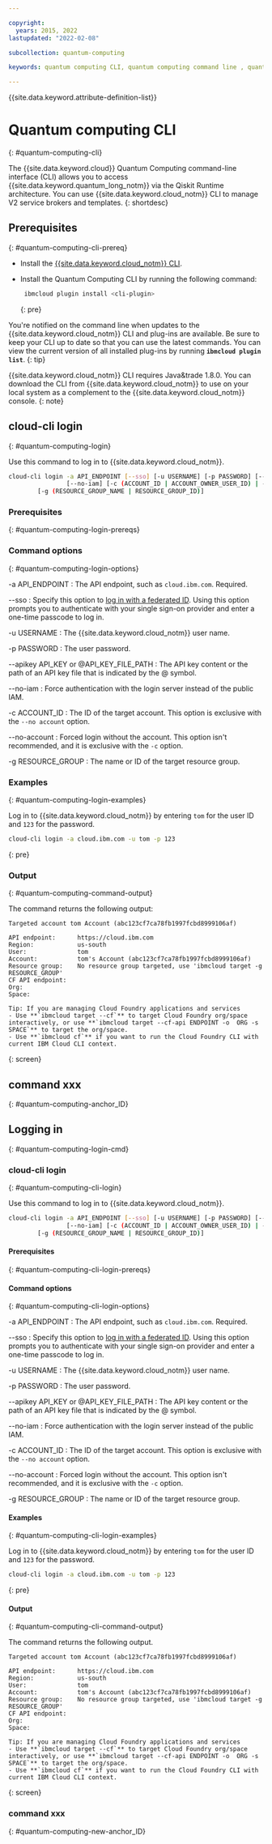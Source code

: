 ```yaml
---

copyright:
  years: 2015, 2022
lastupdated: "2022-02-08"

subcollection: quantum-computing

keywords: quantum computing CLI, quantum computing command line , quantum computing terminal, quantum computing shell, quantum, Qiskit, runtime, near time compute

---
```


{{site.data.keyword.attribute-definition-list}}





# Quantum computing CLI
{: #quantum-computing-cli}



The {{site.data.keyword.cloud}} Quantum Computing command-line interface (CLI) allows you to access {{site.data.keyword.quantum_long_notm}} via the Qiskit Runtime architecture. You can use {{site.data.keyword.cloud_notm}} CLI to manage V2 service brokers and templates.
{: shortdesc}




## Prerequisites
{: #quantum-computing-cli-prereq}

* Install the [{{site.data.keyword.cloud_notm}} CLI](/docs/cli?topic=cli-getting-started).
* Install the Quantum Computing CLI by running the following command:

  ```sh
   ibmcloud plugin install <cli-plugin>
  ```
   {: pre}

   



You're notified on the command line when updates to the {{site.data.keyword.cloud_notm}} CLI and plug-ins are available. Be sure to keep your CLI up to date so that you can use the latest commands. You can view the current version of all installed plug-ins by running **`ibmcloud plugin list`**.
{: tip}



{{site.data.keyword.cloud_notm}} CLI requires Java&trade 1.8.0. You can download the CLI from {{site.data.keyword.cloud_notm}} to use on your local system as a complement to the {{site.data.keyword.cloud_notm}} console.
{: note}



## cloud-cli login
{: #quantum-computing-login}

Use this command to log in to {{site.data.keyword.cloud_notm}}.

```sh
cloud-cli login -a API_ENDPOINT [--sso] [-u USERNAME] [-p PASSWORD] [--apikey KEY | @KEY_FILE]
                [--no-iam] [-c (ACCOUNT_ID | ACCOUNT_OWNER_USER_ID) | --no-account]
		[-g (RESOURCE_GROUP_NAME | RESOURCE_GROUP_ID)]
```


### Prerequisites
{: #quantum-computing-login-prereqs}

### Command options
{: #quantum-computing-login-options}



-a API_ENDPOINT
:   The API endpoint, such as `cloud.ibm.com`. Required.

--sso
:   Specify this option to [log in with a federated ID](/docs/iam?topic=iam-federated_id). Using this option prompts you to authenticate with your single sign-on provider and enter a one-time passcode to log in.

-u USERNAME
:   The {{site.data.keyword.cloud_notm}} user name.

-p PASSWORD
:   The user password.

--apikey API_KEY or @API_KEY_FILE_PATH
:   The API key content or the path of an API key file that is indicated by the @ symbol.

--no-iam
:   Force authentication with the login server instead of the public IAM.

-c ACCOUNT_ID
:   The ID of the target account. This option is exclusive with the `--no account` option.

--no-account
:   Forced login without the account. This option isn't recommended, and it is exclusive with the `-c` option.

-g RESOURCE_GROUP
:   The name or ID of the target resource group.


### Examples
{: #quantum-computing-login-examples}

Log in to {{site.data.keyword.cloud_notm}} by entering `tom` for the user ID and `123` for the password.

```sh
cloud-cli login -a cloud.ibm.com -u tom -p 123
```
{: pre}

### Output
{: #quantum-computing-command-output}

The command returns the following output:

```text
Targeted account tom Account (abc123cf7ca78fb1997fcbd8999106af)

API endpoint:      https://cloud.ibm.com
Region:            us-south
User:              tom
Account:           tom's Account (abc123cf7ca78fb1997fcbd8999106af)
Resource group:    No resource group targeted, use 'ibmcloud target -g RESOURCE_GROUP'
CF API endpoint:
Org:
Space:

Tip: If you are managing Cloud Foundry applications and services
- Use **`ibmcloud target --cf`** to target Cloud Foundry org/space interactively, or use **`ibmcloud target --cf-api ENDPOINT -o  ORG -s SPACE`** to target the org/space.
- Use **`ibmcloud cf`** if you want to run the Cloud Foundry CLI with current IBM Cloud CLI context.
```
{: screen}

## command xxx
{: #quantum-computing-anchor_ID}



## Logging in
{: #quantum-computing-login-cmd}

### cloud-cli login
{: #quantum-computing-cli-login}

Use this command to log in to {{site.data.keyword.cloud_notm}}.

```sh
cloud-cli login -a API_ENDPOINT [--sso] [-u USERNAME] [-p PASSWORD] [--apikey KEY | @KEY_FILE]
                [--no-iam] [-c (ACCOUNT_ID | ACCOUNT_OWNER_USER_ID) | --no-account]
		[-g (RESOURCE_GROUP_NAME | RESOURCE_GROUP_ID)]
```

#### Prerequisites
{: #quantum-computing-cli-login-prereqs}

#### Command options
{: #quantum-computing-cli-login-options}



-a API_ENDPOINT
:   The API endpoint, such as `cloud.ibm.com`. Required.

--sso
:   Specify this option to [log in with a federated ID](/docs/iam?topic=iam-federated_id). Using this option prompts you to authenticate with your single sign-on provider and enter a one-time passcode to log in.

-u USERNAME
:   The {{site.data.keyword.cloud_notm}} user name.

-p PASSWORD
:   The user password.

--apikey API_KEY or @API_KEY_FILE_PATH
:   The API key content or the path of an API key file that is indicated by the @ symbol.

--no-iam
:   Force authentication with the login server instead of the public IAM.

-c ACCOUNT_ID
:   The ID of the target account. This option is exclusive with the `--no account` option.

--no-account
:   Forced login without the account. This option isn't recommended, and it is exclusive with the `-c` option.

-g RESOURCE_GROUP
:   The name or ID of the target resource group.


#### Examples
{: #quantum-computing-cli-login-examples}

Log in to {{site.data.keyword.cloud_notm}} by entering `tom` for the user ID and `123` for the password.

```sh
cloud-cli login -a cloud.ibm.com -u tom -p 123
```
{: pre}

#### Output
{: #quantum-computing-cli-command-output}

The command returns the following output.

```text
Targeted account tom Account (abc123cf7ca78fb1997fcbd8999106af)

API endpoint:      https://cloud.ibm.com
Region:            us-south
User:              tom
Account:           tom's Account (abc123cf7ca78fb1997fcbd8999106af)
Resource group:    No resource group targeted, use 'ibmcloud target -g RESOURCE_GROUP'
CF API endpoint:
Org:
Space:

Tip: If you are managing Cloud Foundry applications and services
- Use **`ibmcloud target --cf`** to target Cloud Foundry org/space interactively, or use **`ibmcloud target --cf-api ENDPOINT -o  ORG -s SPACE`** to target the org/space.
- Use **`ibmcloud cf`** if you want to run the Cloud Foundry CLI with current IBM Cloud CLI context.
```
{: screen}

### command xxx
{: #quantum-computing-new-anchor_ID}
